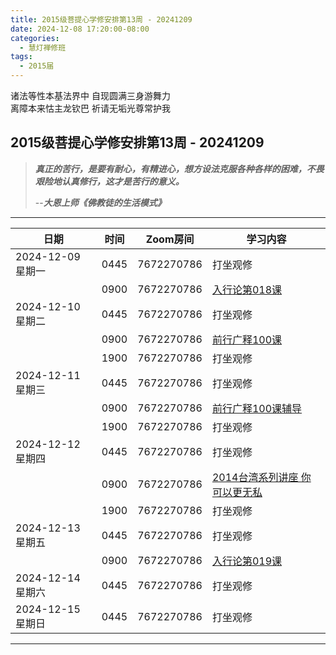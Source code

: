```yaml
---
title: 2015级菩提心学修安排第13周 - 20241209
date: 2024-12-08 17:20:00-08:00
categories:
  - 慧灯禅修班
tags:
  - 2015届
---
```

诸法等性本基法界中 自现圆满三身游舞力  
离障本来怙主龙钦巴 祈请无垢光尊常护我


## 2015级菩提心学修安排第13周 - 20241209


> *__真正的苦行，是要有耐心，有精进心，想方设法克服各种各样的困难，不畏艰险地认真修行，这才是苦行的意义。__*
>
> --***大恩上师《佛教徒的生活模式》***


---


|日期 |时间|Zoom房间|学习内容|
|--|--|--|--|
| 2024-12-09 星期一|0445|7672270786|打坐观修|
| |0900|7672270786|[入行论第018课](https://huidengchanxiu.net/refs/rxl/02#第十八节课) |
| 2024-12-10 星期二 |0445|7672270786|打坐观修|
|   |0900|7672270786| [前行广释100课](https://huidengchanxiu.net/refs/qxgs/qxgs-09ptx/#前行广释第100课) |
|   |1900|7672270786|打坐观修|
| 2024-12-11 星期三  |0445|7672270786|打坐观修|
|   |0900|7672270786| [前行广释100课辅导](https://huidengchanxiu.net/refs/qxgs/fudao/qxgsfd-09ptx/#前行广释第100课辅导) |
|   |1900|7672270786| 打坐观修 |
| 2024-12-12 星期四|0445|7672270786|打坐观修|
|   |0900|7672270786| [2014台湾系列讲座 你可以更无私](https://www.fohuifayu.com/index.php/huideng-jiangtang/fofa-jianxiu/puti-xin/9773-l14077) |
|   |1900|7672270786|打坐观修|
| 2024-12-13 星期五|0445|7672270786|打坐观修|
|   |0900|7672270786| [入行论第019课](https://huidengchanxiu.net/refs/rxl/02#第十九节课) |
| 2024-12-14 星期六|0445|7672270786|打坐观修|
| 2024-12-15 星期日|0445|7672270786|打坐观修|


---

